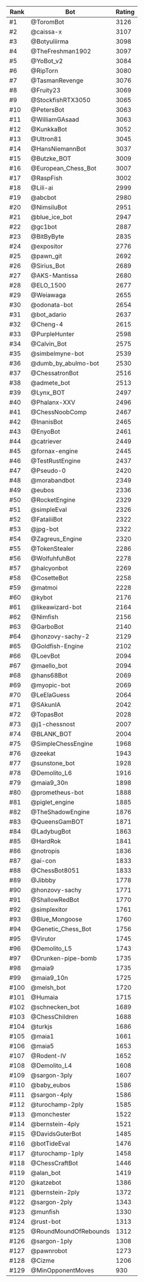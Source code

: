 Rank|Bot|Rating
---|---|---
#1|@ToromBot|3126
#2|@caissa-x|3107
#3|@Botyuliirma|3098
#4|@TheFreshman1902|3097
#5|@YoBot_v2|3084
#6|@RipTorn|3080
#7|@TasmanRevenge|3076
#8|@Fruity23|3069
#9|@StockfishRTX3050|3065
#10|@PetersBot|3063
#11|@WilliamGAsaad|3063
#12|@KunkkaBot|3052
#13|@Ultron81|3045
#14|@HansNiemannBot|3037
#15|@Butzke_BOT|3009
#16|@European_Chess_Bot|3007
#17|@RaspFish|3002
#18|@Lili-ai|2999
#19|@abcbot|2980
#20|@NimsiluBot|2951
#21|@blue_ice_bot|2947
#22|@gc1bot|2887
#23|@BitByByte|2835
#24|@expositor|2776
#25|@pawn_git|2692
#26|@Sirius_Bot|2689
#27|@AKS-Mantissa|2680
#28|@ELO_1500|2677
#29|@Weiawaga|2655
#30|@odonata-bot|2654
#31|@bot_adario|2637
#32|@Cheng-4|2615
#33|@PurpleHunter|2598
#34|@Calvin_Bot|2575
#35|@simbelmyne-bot|2539
#36|@dumb_by_abulmo-bot|2530
#37|@ChessatronBot|2516
#38|@admete_bot|2513
#39|@Lynx_BOT|2497
#40|@Phalanx-XXV|2496
#41|@ChessNoobComp|2467
#42|@InanisBot|2465
#43|@EnyoBot|2461
#44|@catriever|2449
#45|@fornax-engine|2445
#46|@TestRustEngine|2437
#47|@Pseudo-0|2420
#48|@morabandbot|2349
#49|@eubos|2336
#50|@RocketEngine|2329
#51|@simpleEval|2326
#52|@FataliiBot|2322
#53|@jpg-bot|2322
#54|@Zagreus_Engine|2320
#55|@TokenStealer|2286
#56|@WolfuhfuhBot|2278
#57|@halcyonbot|2269
#58|@CosetteBot|2258
#59|@matmoi|2228
#60|@kybot|2176
#61|@likeawizard-bot|2164
#62|@Nimfish|2156
#63|@GarboBot|2140
#64|@honzovy-sachy-2|2129
#65|@Goldfish-Engine|2102
#66|@LoevBot|2094
#67|@maello_bot|2094
#68|@hans68Bot|2069
#69|@myopic-bot|2069
#70|@LeElaGuess|2064
#71|@SAkunIA|2042
#72|@TopasBot|2028
#73|@j1-chessnost|2007
#74|@BLANK_BOT|2004
#75|@SimpleChessEngine|1968
#76|@zeekat|1943
#77|@sunstone_bot|1928
#78|@Demolito_L6|1916
#79|@maia9_30n|1898
#80|@prometheus-bot|1888
#81|@piglet_engine|1885
#82|@TheShadowEngine|1876
#83|@QueensGamBOT|1871
#84|@LadybugBot|1863
#85|@HardRok|1841
#86|@notropis|1836
#87|@ai-con|1833
#88|@ChessBot8051|1833
#89|@Jibbby|1778
#90|@honzovy-sachy|1771
#91|@ShallowRedBot|1770
#92|@simplexitor|1761
#93|@Blue_Mongoose|1760
#94|@Genetic_Chess_Bot|1756
#95|@Virutor|1745
#96|@Demolito_L5|1743
#97|@Drunken-pipe-bomb|1735
#98|@maia9|1735
#99|@maia9_10n|1725
#100|@melsh_bot|1720
#101|@Humaia|1715
#102|@schnecken_bot|1689
#103|@ChessChildren|1688
#104|@turkjs|1686
#105|@maia1|1661
#106|@maia5|1653
#107|@Rodent-IV|1652
#108|@Demolito_L4|1608
#109|@sargon-3ply|1607
#110|@baby_eubos|1586
#111|@sargon-4ply|1586
#112|@turochamp-2ply|1585
#113|@monchester|1522
#114|@bernstein-4ply|1521
#115|@DavidsGuterBot|1485
#116|@botTideEval|1476
#117|@turochamp-1ply|1458
#118|@ChessCraftBot|1446
#119|@alan_bot|1419
#120|@katzebot|1386
#121|@bernstein-2ply|1372
#122|@sargon-2ply|1343
#123|@munfish|1330
#124|@rust-bot|1313
#125|@RoundMoundOfRebounds|1312
#126|@sargon-1ply|1308
#127|@pawnrobot|1273
#128|@Cizme|1206
#129|@MinOpponentMoves|930
